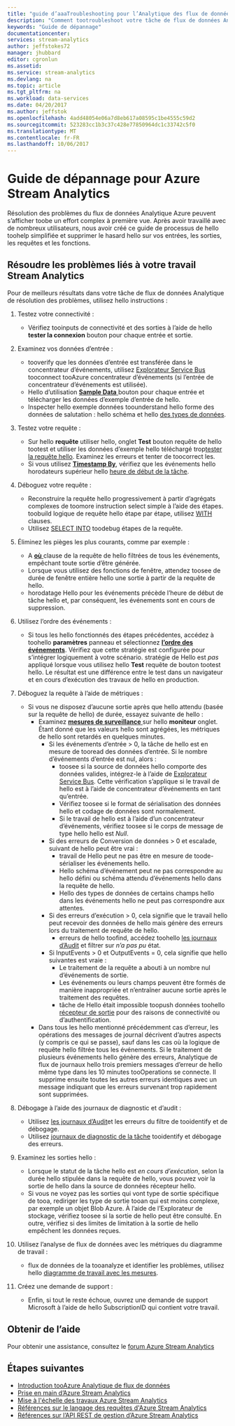```yaml
---
title: "guide d’aaaTroubleshooting pour l’Analytique des flux de données Azure | Documents Microsoft"
description: "Comment tootroubleshoot votre tâche de flux de données Analytique"
keywords: "Guide de dépannage"
documentationcenter: 
services: stream-analytics
author: jeffstokes72
manager: jhubbard
editor: cgronlun
ms.assetid: 
ms.service: stream-analytics
ms.devlang: na
ms.topic: article
ms.tgt_pltfrm: na
ms.workload: data-services
ms.date: 04/20/2017
ms.author: jeffstok
ms.openlocfilehash: 4add48054e06a7d8eb617a08595c1be4555c59d2
ms.sourcegitcommit: 523283cc1b3c37c428e77850964dc1c33742c5f0
ms.translationtype: MT
ms.contentlocale: fr-FR
ms.lasthandoff: 10/06/2017
---
```

# <a name="troubleshooting-guide-for-azure-stream-analytics"></a>Guide de dépannage pour Azure Stream Analytics

Résolution des problèmes du flux de données Analytique Azure peuvent s’afficher toobe un effort complex à première vue. Après avoir travaillé avec de nombreux utilisateurs, nous avoir créé ce guide de processus de hello toohelp simplifiée et supprimer le hasard hello sur vos entrées, les sorties, les requêtes et les fonctions.

## <a name="troubleshoot-your-stream-analytics-job"></a>Résoudre les problèmes liés à votre travail Stream Analytics

Pour de meilleurs résultats dans votre tâche de flux de données Analytique de résolution des problèmes, utilisez hello instructions :

1.  Testez votre connectivité :
    - Vérifiez tooinputs de connectivité et des sorties à l’aide de hello **tester la connexion** bouton pour chaque entrée et sortie.

2.  Examinez vos données d’entrée :
    - tooverify que les données d’entrée est transférée dans le concentrateur d’événements, utilisez [Explorateur Service Bus](https://code.msdn.microsoft.com/windowsapps/Service-Bus-Explorer-f2abca5a) tooconnect tooAzure concentrateur d’événements (si l’entrée de concentrateur d’événements est utilisée).  
    - Hello d’utilisation [ **Sample Data** ](stream-analytics-sample-data-input.md) bouton pour chaque entrée et télécharger les données d’exemple d’entrée de hello.
    - Inspecter hello exemple données toounderstand hello forme des données de salutation : hello schéma et hello [des types de données](https://msdn.microsoft.com/library/azure/dn835065.aspx).

3.  Testez votre requête :
    - Sur hello **requête** utiliser hello, onglet **Test** bouton requête de hello tootest et utiliser les données d’exemple hello téléchargé trop[tester la requête hello](stream-analytics-test-query.md). Examinez les erreurs et tenter de toocorrect les.
    - Si vous utilisez [ **Timestamp By**](https://msdn.microsoft.com/library/azure/mt573293.aspx), vérifiez que les événements hello horodateurs supérieur hello [heure de début de la tâche](stream-analytics-out-of-order-and-late-events.md).

4.  Déboguez votre requête :
    - Reconstruire la requête hello progressivement à partir d’agrégats complexes de toomore instruction select simple à l’aide des étapes. toobuild logique de requête hello étape par étape, utilisez [WITH](https://msdn.microsoft.com/library/azure/dn835049.aspx) clauses.
    - Utilisez [SELECT INTO](stream-analytics-select-into.md) toodebug étapes de la requête.

5.  Éliminez les pièges les plus courants, comme par exemple :
    - A [ **où** ](https://msdn.microsoft.com/library/azure/dn835048.aspx) clause de la requête de hello filtrées de tous les événements, empêchant toute sortie d’être générée.
    - Lorsque vous utilisez des fonctions de fenêtre, attendez toosee de durée de fenêtre entière hello une sortie à partir de la requête de hello.
    - horodatage Hello pour les événements précède l’heure de début de tâche hello et, par conséquent, les événements sont en cours de suppression.

6.  Utilisez l’ordre des événements :
    - Si tous les hello fonctionnés des étapes précédentes, accédez à toohello **paramètres** panneau et sélectionnez [ **l’ordre des événements**](stream-analytics-out-of-order-and-late-events.md). Vérifiez que cette stratégie est configurée pour s’intégrer logiquement à votre scénario. stratégie de Hello est *pas* appliqué lorsque vous utilisez hello **Test** requête de bouton tootest hello. Le résultat est une différence entre le test dans un navigateur et en cours d’exécution des travaux de hello en production.

7.  Déboguez la requête à l’aide de métriques :
    - Si vous ne disposez d’aucune sortie après que hello attendu (basée sur la requête de hello) de durée, essayez suivante de hello :
        - Examinez [ **mesures de surveillance** ](stream-analytics-monitoring.md) sur hello **moniteur** onglet. Étant donné que les valeurs hello sont agrégées, les métriques de hello sont retardés en quelques minutes.
            - Si les événements d’entrée > 0, la tâche de hello est en mesure de tooread des données d’entrée. Si le nombre d’événements d’entrée est nul, alors :
                - toosee si la source de données hello comporte des données valides, intégrez-le à l’aide de [Explorateur Service Bus](https://code.msdn.microsoft.com/windowsapps/Service-Bus-Explorer-f2abca5a). Cette vérification s’applique si le travail de hello est à l’aide de concentrateur d’événements en tant qu’entrée.
                - Vérifiez toosee si le format de sérialisation des données hello et codage de données sont normalement.
                - Si le travail de hello est à l’aide d’un concentrateur d’événements, vérifiez toosee si le corps de message de type hello hello est *Null*.
            - Si des erreurs de Conversion de données > 0 et escalade, suivant de hello peut être vrai :
                - travail de Hello peut ne pas être en mesure de toode-sérialiser les événements hello.
                - Hello schéma d’événement peut ne pas correspondre au hello défini ou schéma attendu d’événements hello dans la requête de hello.
                - Hello des types de données de certains champs hello dans les événements hello ne peut pas correspondre aux attentes.
            - Si des erreurs d’exécution > 0, cela signifie que le travail hello peut recevoir des données de hello mais génère des erreurs lors du traitement de requête de hello.
                - erreurs de hello toofind, accédez toohello [les journaux d’Audit](../azure-resource-manager/resource-group-audit.md) et filtrer sur *n’a pas pu* état.
            - Si InputEvents > 0 et OutputEvents = 0, cela signifie que hello suivantes est vraie :
                - Le traitement de la requête a abouti à un nombre nul d’événements de sortie.
                - Les événements ou leurs champs peuvent être formés de manière inappropriée et n’entraîner aucune sortie après le traitement des requêtes.
                - tâche de Hello était impossible toopush données toohello [récepteur de sortie](stream-analytics-select-into.md) pour des raisons de connectivité ou d’authentification.
        - Dans tous les hello mentionné précédemment cas d’erreur, les opérations des messages de journal décrivent d’autres aspects (y compris ce qui se passe), sauf dans les cas où la logique de requête hello filtrée tous les événements. Si le traitement de plusieurs événements hello génère des erreurs, Analytique de flux de journaux hello trois premiers messages d’erreur de hello même type dans les 10 minutes tooOperations se connecte. Il supprime ensuite toutes les autres erreurs identiques avec un message indiquant que les erreurs survenant trop rapidement sont supprimées.

8. Débogage à l’aide des journaux de diagnostic et d’audit :
    - Utilisez [les journaux d’Audit](../azure-resource-manager/resource-group-audit.md)et les erreurs du filtre de tooidentify et de débogage.
    - Utilisez [journaux de diagnostic de la tâche](stream-analytics-job-diagnostic-logs.md) tooidentify et débogage des erreurs.

9. Examinez les sorties hello :
    - Lorsque le statut de la tâche hello est *en cours d’exécution*, selon la durée hello stipulée dans la requête de hello, vous pouvez voir la sortie de hello dans la source de données récepteur hello.
    - Si vous ne voyez pas les sorties qui vont type de sortie spécifique de tooa, rediriger les type de sortie tooan qui est moins complexe, par exemple un objet Blob Azure. À l’aide de l’Explorateur de stockage, vérifiez toosee si la sortie de hello peut être consulté. En outre, vérifiez si des limites de limitation à la sortie de hello empêchent les données reçues.

10. Utilisez l’analyse de flux de données avec les métriques du diagramme de travail :
    - flux de données de la tooanalyze et identifier les problèmes, utilisez hello [diagramme de travail avec les mesures](stream-analytics-job-diagram-with-metrics.md).

11. Créez une demande de support :
    - Enfin, si tout le reste échoue, ouvrez une demande de support Microsoft à l’aide de hello SubscriptionID qui contient votre travail.

## <a name="get-help"></a>Obtenir de l’aide

Pour obtenir une assistance, consultez le [forum Azure Stream Analytics](https://social.msdn.microsoft.com/Forums/en-US/home?forum=AzureStreamAnalytics)

## <a name="next-steps"></a>Étapes suivantes

* [Introduction tooAzure Analytique de flux de données](stream-analytics-introduction.md)
* [Prise en main d’Azure Stream Analytics](stream-analytics-real-time-fraud-detection.md)
* [Mise à l'échelle des travaux Azure Stream Analytics](stream-analytics-scale-jobs.md)
* [Références sur le langage des requêtes d'Azure Stream Analytics](https://msdn.microsoft.com/library/azure/dn834998.aspx)
* [Références sur l’API REST de gestion d’Azure Stream Analytics](https://msdn.microsoft.com/library/azure/dn835031.aspx)
